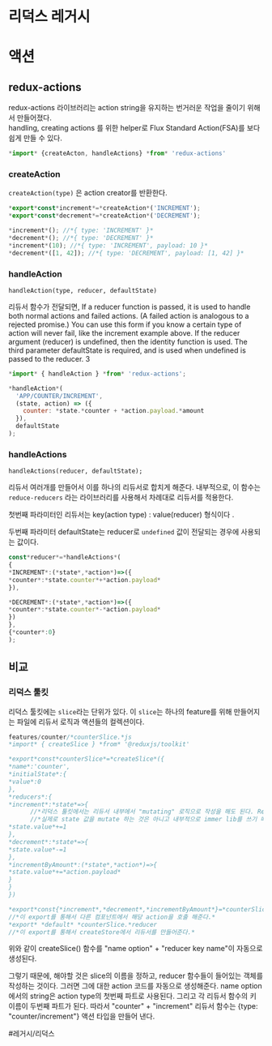 #  리덕스 레거시
# 액션

## redux-actions

redux-actions 라이브러리는 action string을 유지하는 번거러운 작업을 줄이기 위해서 만들어졌다.  
handling, creating actions 를 위한 helper로 Flux Standard Action(FSA)를 보다 쉽게 만들 수 있다.

```js
*import* {createActon, handleActions} *from* 'redux-actions'
```

### createAction

`createAction(type)` 은 action creator를 반환한다.

```js
*export*const*increment*=*createAction*('INCREMENT');
*export*const*decrement*=*createAction*('DECREMENT');

*increment*(); //*{ type: 'INCREMENT' }*
*decrement*(); //*{ type: 'DECREMENT' }*
*increment*(10); //*{ type: 'INCREMENT', payload: 10 }*
*decrement*([1, 42]); //*{ type: 'DECREMENT', payload: [1, 42] }*
```

### handleAction

`handleAction(type, reducer, defaultState)`

리듀서 함수가 전달되면,
If a reducer function is passed, it is used to handle both normal actions and failed actions. (A failed action is analogous to a rejected promise.) You can use this form if you know a certain type of action will never fail, like the increment example above.
If the reducer argument (reducer) is undefined, then the identity function is used.
The third parameter defaultState is required, and is used when undefined is passed to the reducer.
3
```js
*import* { handleAction } *from* 'redux-actions';

*handleAction*(
  'APP/COUNTER/INCREMENT',
  (state, action) => ({
    counter: *state.*counter + *action.payload.*amount
  }),
  defaultState
);
```

### handleActions

`handleActions(reducer, defaultState);`

리듀서 여러개를 만들어서 이를 하나의 리듀서로 합치게 해준다. 내부적으로, 이 함수는 `reduce-reducers` 라는 라이브러리를 사용해서 차례대로 리듀서를 적용한다.

첫번째 파라미터인 리듀서는 key(action type) : value(reducer) 형식이다 .

두번째 파라미터 defaultState는 reducer로 `undefined` 값이 전달되는 경우에 사용되는 값이다.

```js
const*reducer*=*handleActions*(
{
*INCREMENT*:(*state*,*action*)=>({
*counter*:*state.counter*+*action.payload*
}),

*DECREMENT*:(*state*,*action*)=>({
*counter*:*state.counter*-*action.payload*
})
},
{*counter*:0}
);
```

## 비교


### 리덕스 툴킷

리덕스 툴킷에는 `slice`라는 단위가 있다. 이 `slice`는 하나의 feature를 위해 만들어지는 파일에 리듀서 로직과 액션들의 컬렉션이다.
```js
features/counter/*counterSlice.*js
*import* { createSlice } *from* '@reduxjs/toolkit'

*export*const*counterSlice*=*createSlice*({
*name*:'counter',
*initialState*:{
*value*:0
},
*reducers*:{
*increment*:*state*=>{
      //*리덕스 툴킷에서는 리듀서 내부에서 "mutating" 로직으로 작성을 해도 된다. Redux Toolkit allows us to write "mutating" logic in reducers. It*
      //*실제로 state 값을 mutate 하는 것은 아니고 내부적으로 immer lib를 쓰기 때문이다.*
*state.value*+=1
},
*decrement*:*state*=>{
*state.value*-=1
},
*incrementByAmount*:(*state*,*action*)=>{
*state.value*+=*action.payload*
}
}
})

*export*const{*increment*,*decrement*,*incrementByAmount*}=*counterSlice.actions*
//*이 export를 통해서 다른 컴포넌트에서 해당 action을 호출 해준다.*
*export* *default* *counterSlice.*reducer
//*이 export를 통해서 createStore에서 리듀서를 만들어준다.*
```
위와 같이 createSlice() 함수를
"name option" + "reducer key name"이 자동으로 생성된다.

그렇기 때문에, 해야할 것은 slice의 이름을 정하고, reducer 함수들이 들어있는 객체를 작성하는 것이다. 그러면 그에 대한 action 코드를 자동으로 생성해준다. name option에서의 string은 action type의 첫번째 파트로 사용된다. 그리고 각 리듀서 함수의 키 이름이 두번째 파트가 된다.
따라서 "counter" + "increment" 리듀서 함수는 {type: "counter/increment"} 액션 타입을 만들어 낸다.




#레거시/리덕스